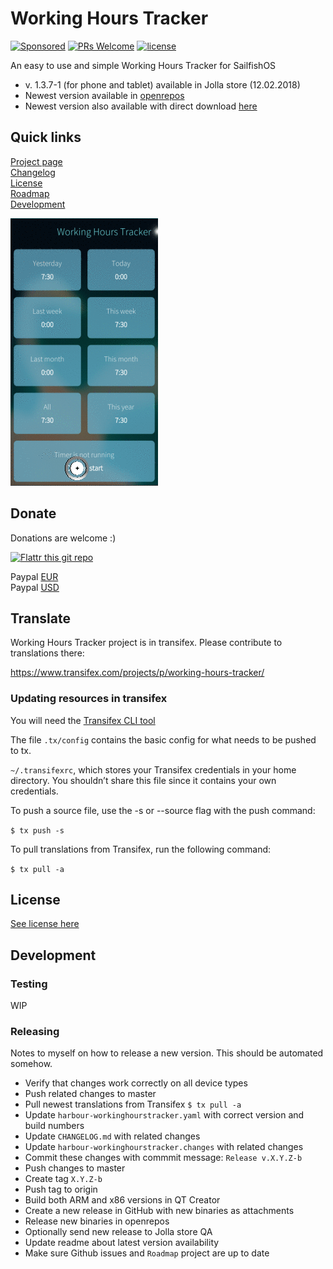 # Working Hours Tracker

[![Sponsored](https://img.shields.io/badge/chilicorn-sponsored-brightgreen.svg?logo=data%3Aimage%2Fpng%3Bbase64%2CiVBORw0KGgoAAAANSUhEUgAAAA4AAAAPCAMAAADjyg5GAAABqlBMVEUAAAAzmTM3pEn%2FSTGhVSY4ZD43STdOXk5lSGAyhz41iz8xkz2HUCWFFhTFFRUzZDvbIB00Zzoyfj9zlHY0ZzmMfY0ydT0zjj92l3qjeR3dNSkoZp4ykEAzjT8ylUBlgj0yiT0ymECkwKjWqAyjuqcghpUykD%2BUQCKoQyAHb%2BgylkAyl0EynkEzmkA0mUA3mj86oUg7oUo8n0k%2FS%2Bw%2Fo0xBnE5BpU9Br0ZKo1ZLmFZOjEhesGljuzllqW50tH14aS14qm17mX9%2Bx4GAgUCEx02JySqOvpSXvI%2BYvp2orqmpzeGrQh%2Bsr6yssa2ttK6v0bKxMBy01bm4zLu5yry7yb29x77BzMPCxsLEzMXFxsXGx8fI3PLJ08vKysrKy8rL2s3MzczOH8LR0dHW19bX19fZ2dna2trc3Nzd3d3d3t3f39%2FgtZTg4ODi4uLj4%2BPlGxLl5eXm5ubnRzPn5%2Bfo6Ojp6enqfmzq6urr6%2Bvt7e3t7u3uDwvugwbu7u7v6Obv8fDz8%2FP09PT2igP29vb4%2BPj6y376%2Bu%2F7%2Bfv9%2Ff39%2Fv3%2BkAH%2FAwf%2FtwD%2F9wCyh1KfAAAAKXRSTlMABQ4VGykqLjVCTVNgdXuHj5Kaq62vt77ExNPX2%2Bju8vX6%2Bvr7%2FP7%2B%2FiiUMfUAAADTSURBVAjXBcFRTsIwHAfgX%2FtvOyjdYDUsRkFjTIwkPvjiOTyX9%2FAIJt7BF570BopEdHOOstHS%2BX0s439RGwnfuB5gSFOZAgDqjQOBivtGkCc7j%2B2e8XNzefWSu%2BsZUD1QfoTq0y6mZsUSvIkRoGYnHu6Yc63pDCjiSNE2kYLdCUAWVmK4zsxzO%2BQQFxNs5b479NHXopkbWX9U3PAwWAVSY%2FpZf1udQ7rfUpQ1CzurDPpwo16Ff2cMWjuFHX9qCV0Y0Ok4Jvh63IABUNnktl%2B6sgP%2BARIxSrT%2FMhLlAAAAAElFTkSuQmCC)](http://spiceprogram.org/oss-sponsorship)
[![PRs Welcome](https://img.shields.io/badge/PRs-welcome-brightgreen.svg)](https://github.com/olpeh/wht/pulls)
[![license](http://img.shields.io/badge/license-BSD-brightgreen.svg?style=flat)](https://github.com/olpeh/wht/blob/master/LICENSE.md)

An easy to use and simple Working Hours Tracker for SailfishOS

- v. 1.3.7-1 (for phone and tablet) available in Jolla store (12.02.2018)<br />
- Newest version available in [openrepos](https://openrepos.net/content/olpe/working-hours-tracker)
- Newest version also available with direct download [here](https://github.com/olpeh/wht/releases)

## Quick links

[Project page](https://wht.olpe.fi/)<br />
[Changelog](https://github.com/olpeh/wht/blob/master/qml/CHANGELOG.md)<br />
[License](https://github.com/olpeh/wht/blob/master/LICENSE.md)<br />
[Roadmap](https://github.com/olpeh/wht/projects/1)<br />
[Development](#development)

![Working Hours Tracker GIF](wht.gif)

## Donate

Donations are welcome :)<br />

[![Flattr this git repo](http://api.flattr.com/button/flattr-badge-large.png)](https://flattr.com/submit/auto?user_id=olpe&url=https%3A%2F%2Fgithub.com%2Folpeh%2Fwht&tags=github&category=software)

Paypal [EUR](https://www.paypal.com/cgi-bin/webscr?cmd=_donations&business=9HY294XX4EJFW&lc=FI&item_name=Olpe&item_number=Working%20Hours%20Tracker¤cy_code=EUR&bn=PP%2dDonationsBF%3abtn_donateCC_LG%2egif%3aNonHosted)<br />
Paypal [USD](https://www.paypal.com/cgi-bin/webscr?cmd=_donations&business=9HY294XX4EJFW&lc=FI&item_name=Olpe&item_number=Working%20Hours%20Tracker¤cy_code=USD&bn=PP%2dDonationsBF%3abtn_donateCC_LG%2egif%3aNonHosted)

## Translate

Working Hours Tracker project is in transifex. Please contribute to translations there:

https://www.transifex.com/projects/p/working-hours-tracker/

### Updating resources in transifex

You will need the [Transifex CLI tool](https://docs.transifex.com/client/installing-the-client)

The file `.tx/config` contains the basic config for what needs to be pushed to tx.

`~/.transifexrc`, which stores your Transifex credentials in your home directory. You shouldn’t share this file since it contains your own credentials.

To push a source file, use the -s or --source flag with the push command:

`$ tx push -s`

To pull translations from Transifex, run the following command:

`$ tx pull -a`

## License

[See license here](https://github.com/olpeh/wht/blob/master/LICENSE.md)

## Development

### Testing

WIP

### Releasing

Notes to myself on how to release a new version. This should be automated somehow.

- Verify that changes work correctly on all device types
- Push related changes to master
- Pull newest translations from Transifex `$ tx pull -a`
- Update `harbour-workinghourstracker.yaml` with correct version and build numbers
- Update `CHANGELOG.md` with related changes
- Update `harbour-workinghourstracker.changes` with related changes
- Commit these changes with commmit message: `Release v.X.Y.Z-b`
- Push changes to master
- Create tag `X.Y.Z-b`
- Push tag to origin
- Build both ARM and x86 versions in QT Creator
- Create a new release in GitHub with new binaries as attachments
- Release new binaries in openrepos
- Optionally send new release to Jolla store QA
- Update readme about latest version availability
- Make sure Github issues and `Roadmap` project are up to date
